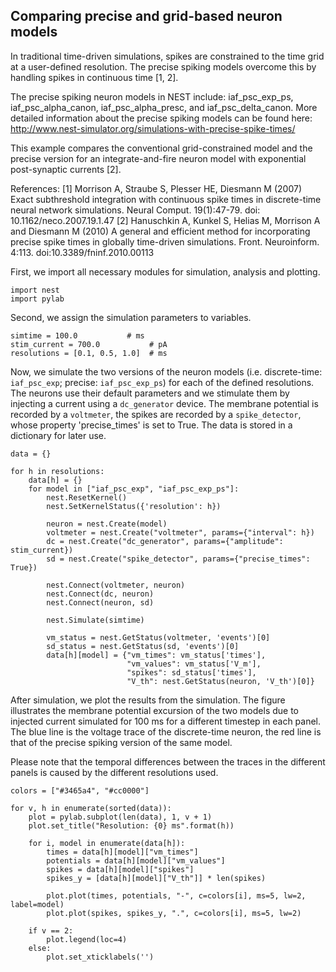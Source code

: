 

    
    
Comparing precise and grid-based neuron models
----------------------------------------------

In traditional time-driven simulations, spikes are constrained to the
time grid at a user-defined resolution. The precise spiking models
overcome this by handling spikes in continuous time [1, 2].

The precise spiking neuron models in NEST include: iaf_psc_exp_ps,
iaf_psc_alpha_canon, iaf_psc_alpha_presc, and iaf_psc_delta_canon.
More detailed information about the precise spiking models can be
found here:
  http://www.nest-simulator.org/simulations-with-precise-spike-times/

This example compares the conventional grid-constrained model and the
precise version for an integrate-and-fire neuron model with exponential
post-synaptic currents [2].

References:
[1] Morrison A, Straube S, Plesser HE, Diesmann M (2007) Exact
    subthreshold integration with continuous spike times in
    discrete-time neural network simulations. Neural
    Comput. 19(1):47-79. doi: 10.1162/neco.2007.19.1.47
[2] Hanuschkin A, Kunkel S, Helias M, Morrison A and Diesmann M (2010)
    A general and efficient method for incorporating precise spike
    times in globally time-driven simulations. Front. Neuroinform.
    4:113. doi:10.3389/fninf.2010.00113

    
First, we import all necessary modules for simulation, analysis and
plotting.

    
    import nest
    import pylab
    
Second, we assign the simulation parameters to variables.

    
    simtime = 100.0           # ms
    stim_current = 700.0           # pA
    resolutions = [0.1, 0.5, 1.0]  # ms
    
Now, we simulate the two versions of the neuron models (i.e.
discrete-time: `iaf_psc_exp`; precise: `iaf_psc_exp_ps`) for each of
the defined resolutions. The neurons use their default parameters and
we stimulate them by injecting a current using a `dc_generator`
device. The membrane potential is recorded by a `voltmeter`, the
spikes are recorded by a `spike_detector`, whose property
'precise_times' is set to True. The data is stored in a dictionary for
later use.

    
    data = {}
    
    for h in resolutions:
        data[h] = {}
        for model in ["iaf_psc_exp", "iaf_psc_exp_ps"]:
            nest.ResetKernel()
            nest.SetKernelStatus({'resolution': h})
    
            neuron = nest.Create(model)
            voltmeter = nest.Create("voltmeter", params={"interval": h})
            dc = nest.Create("dc_generator", params={"amplitude": stim_current})
            sd = nest.Create("spike_detector", params={"precise_times": True})
    
            nest.Connect(voltmeter, neuron)
            nest.Connect(dc, neuron)
            nest.Connect(neuron, sd)
    
            nest.Simulate(simtime)
    
            vm_status = nest.GetStatus(voltmeter, 'events')[0]
            sd_status = nest.GetStatus(sd, 'events')[0]
            data[h][model] = {"vm_times": vm_status['times'],
                              "vm_values": vm_status['V_m'],
                              "spikes": sd_status['times'],
                              "V_th": nest.GetStatus(neuron, 'V_th')[0]}
    
After simulation, we plot the results from the simulation. The figure
illustrates the membrane potential excursion of the two models due to
injected current simulated for 100 ms for a different timestep in each
panel. The blue line is the voltage trace of the discrete-time neuron,
the red line is that of the precise spiking version of the same model.

Please note that the temporal differences between the traces in the
different panels is caused by the different resolutions used.

    
    colors = ["#3465a4", "#cc0000"]
    
    for v, h in enumerate(sorted(data)):
        plot = pylab.subplot(len(data), 1, v + 1)
        plot.set_title("Resolution: {0} ms".format(h))
    
        for i, model in enumerate(data[h]):
            times = data[h][model]["vm_times"]
            potentials = data[h][model]["vm_values"]
            spikes = data[h][model]["spikes"]
            spikes_y = [data[h][model]["V_th"]] * len(spikes)
    
            plot.plot(times, potentials, "-", c=colors[i], ms=5, lw=2, label=model)
            plot.plot(spikes, spikes_y, ".", c=colors[i], ms=5, lw=2)
    
        if v == 2:
            plot.legend(loc=4)
        else:
            plot.set_xticklabels('')
    
    



